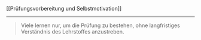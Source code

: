 [[Prüfungsvorbereitung und Selbstmotivation]]

---

>Viele lernen nur, um die Prüfung zu bestehen, ohne langfristiges Verständnis des Lehrstoffes anzustreben.
